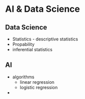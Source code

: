 # AI & Data Science
## Data Science
- Statistics - descriptive statistics
- Propability
- inferential statistics

## AI
- algorithms
  - linear regression
  - logistic regression
- 